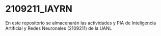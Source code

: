 # 2109211_IAYRN
En este repositorio se almacenarán las actividades y PIA de Inteligencia Artificial y Redes Neuronales (2109211) de la UANL
